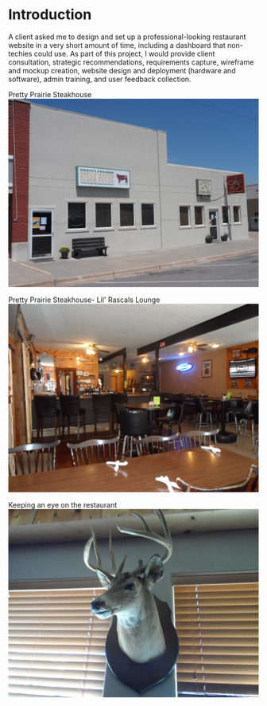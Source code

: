 # Introduction

A client asked me to design and set up a professional-looking restaurant website in a very short amount of time, including a dashboard that non-techies could use. As part of this project, I would provide client consultation, strategic recommendations, requirements capture, wireframe and mockup creation, website design and deployment (hardware and software), admin training, and user feedback collection. 

Pretty Prairie Steakhouse
![](introduction-images/building-front-west.jpg)

Pretty Prairie Steakhouse- Lil' Rascals Lounge
![](introduction-images/bar-from-front-2.jpg)

Keeping an eye on the restaurant
![](introduction-images/deer.jpg)
